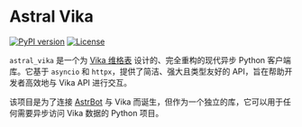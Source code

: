 # Astral Vika

[![PyPI version](https://img.shields.io/pypi/v/astral-vika.svg)](https://pypi.org/project/astral-vika/)
[![License](https://img.shields.io/pypi/l/astral-vika.svg)](https://github.com/Astral-Lab/astral-vika/blob/main/LICENSE)

`astral_vika` 是一个为 [Vika 维格表](https://vika.cn/) 设计的、完全重构的现代异步 Python 客户端库。它基于 `asyncio` 和 `httpx`，提供了简洁、强大且类型友好的 API，旨在帮助开发者高效地与 Vika API 进行交互。

该项目是为了连接 [AstrBot](https://github.com/AstrBotDevs/AstrBot) 与 Vika 而诞生，但作为一个独立的库，它可以用于任何需要异步访问 Vika 数据的 Python 项目。

